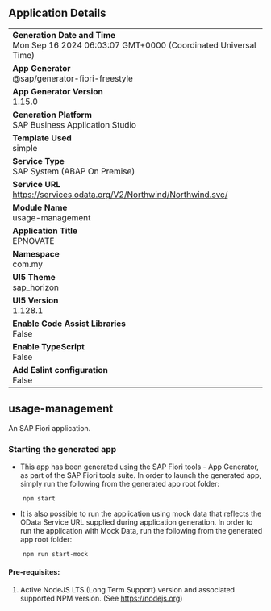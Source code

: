 ## Application Details
|               |
| ------------- |
|**Generation Date and Time**<br>Mon Sep 16 2024 06:03:07 GMT+0000 (Coordinated Universal Time)|
|**App Generator**<br>@sap/generator-fiori-freestyle|
|**App Generator Version**<br>1.15.0|
|**Generation Platform**<br>SAP Business Application Studio|
|**Template Used**<br>simple|
|**Service Type**<br>SAP System (ABAP On Premise)|
|**Service URL**<br>https://services.odata.org/V2/Northwind/Northwind.svc/|
|**Module Name**<br>usage-management|
|**Application Title**<br>EPNOVATE|
|**Namespace**<br>com.my|
|**UI5 Theme**<br>sap_horizon|
|**UI5 Version**<br>1.128.1|
|**Enable Code Assist Libraries**<br>False|
|**Enable TypeScript**<br>False|
|**Add Eslint configuration**<br>False|

## usage-management

An SAP Fiori application.

### Starting the generated app

-   This app has been generated using the SAP Fiori tools - App Generator, as part of the SAP Fiori tools suite.  In order to launch the generated app, simply run the following from the generated app root folder:

```
    npm start
```

- It is also possible to run the application using mock data that reflects the OData Service URL supplied during application generation.  In order to run the application with Mock Data, run the following from the generated app root folder:

```
    npm run start-mock
```

#### Pre-requisites:

1. Active NodeJS LTS (Long Term Support) version and associated supported NPM version.  (See https://nodejs.org)


